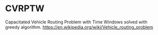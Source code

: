 # CVRPTW
Capacitated Vehicle Routing Problem with Time Windows solved with greedy algorithm.
https://en.wikipedia.org/wiki/Vehicle_routing_problem
